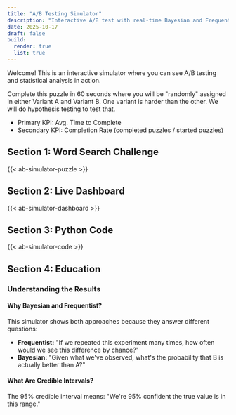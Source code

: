 ```yaml
---
title: "A/B Testing Simulator"
description: "Interactive A/B test with real-time Bayesian and Frequentist statistics"
date: 2025-10-17
draft: false
build:
  render: true
  list: true
---
```


Welcome! This is an interactive simulator where you can see A/B testing and statistical analysis in action. 

Complete this puzzle in 60 seconds where you will be "randomly" assigned in either Variant A and Variant B. One variant is harder than the other. We will do hypothesis testing to test that. 
* Primary KPI: Avg. Time to Complete
* Secondary KPI: Completion Rate (completed puzzles / started puzzles)

## Section 1: Word Search Challenge

{{< ab-simulator-puzzle >}}

## Section 2: Live Dashboard

{{< ab-simulator-dashboard >}}

## Section 3: Python Code

{{< ab-simulator-code >}}

## Section 4: Education

### Understanding the Results

#### Why Bayesian and Frequentist?

This simulator shows both approaches because they answer different questions:

- **Frequentist:** "If we repeated this experiment many times, how often would we see this difference by chance?"
- **Bayesian:** "Given what we've observed, what's the probability that B is actually better than A?"

#### What Are Credible Intervals?

The 95% credible interval means: "We're 95% confident the true value is in this range."

<link rel="stylesheet" href="/css/ab-simulator.css?v=1.14">
<script src="/js/ab-simulator.js?v=1.14"></script>